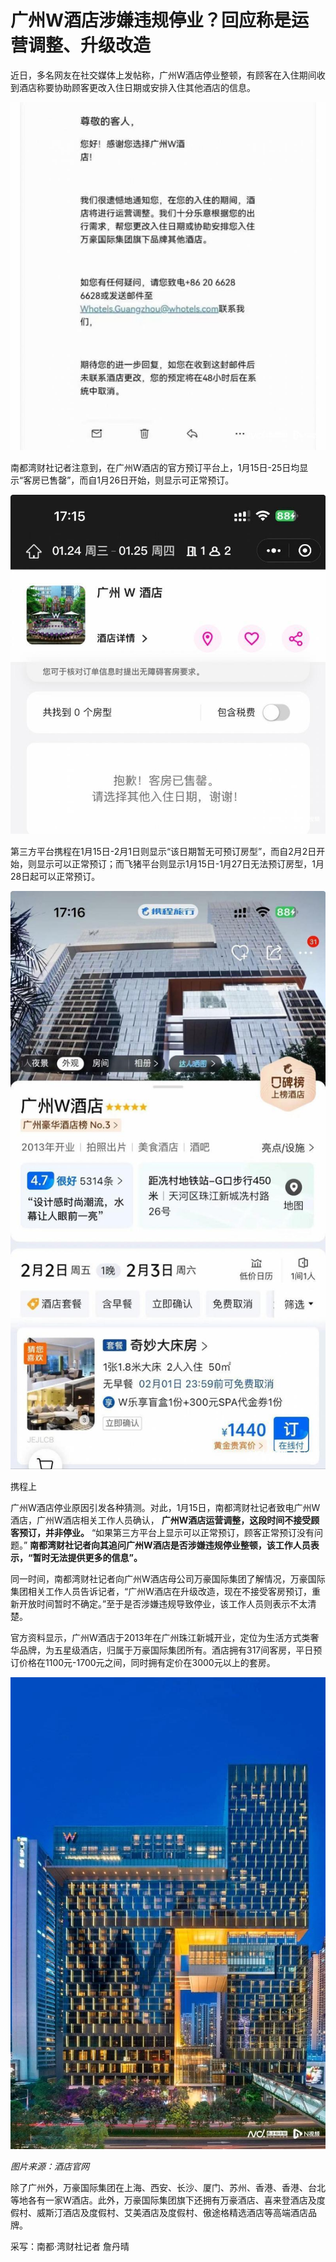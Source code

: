 # 广州W酒店涉嫌违规停业？回应称是运营调整、升级改造

近日，多名网友在社交媒体上发帖称，广州W酒店停业整顿，有顾客在入住期间收到酒店称要协助顾客更改入住日期或安排入住其他酒店的信息。

![00b84fb4dd2e1ca9e09de7e0a234a27d.jpg](https://raw.githubusercontent.com/qqhsx/qqnews_image/main/2024/01/15/广州W酒店涉嫌违规停业？回应称是运营调整、升级改造/00b84fb4dd2e1ca9e09de7e0a234a27d.jpg)

南都湾财社记者注意到，在广州W酒店的官方预订平台上，1月15日-25日均显示“客房已售罄”，而自1月26日开始，则显示可正常预订。

![2cdf18e634c649518d081775b9c9929a.jpg](https://raw.githubusercontent.com/qqhsx/qqnews_image/main/2024/01/15/广州W酒店涉嫌违规停业？回应称是运营调整、升级改造/2cdf18e634c649518d081775b9c9929a.jpg)

第三方平台携程在1月15日-2月1日则显示“该日期暂无可预订房型”，而自2月2日开始，则显示可以正常预订；而飞猪平台则显示1月15日-1月27日无法预订房型，1月28日起可以正常预订。

![818b238472db07883aed637a0898e280.jpg](https://raw.githubusercontent.com/qqhsx/qqnews_image/main/2024/01/15/广州W酒店涉嫌违规停业？回应称是运营调整、升级改造/818b238472db07883aed637a0898e280.jpg)

携程上

广州W酒店停业原因引发各种猜测。对此，1月15日，南都湾财社记者致电广州W酒店，广州W酒店相关工作人员确认，
**广州W酒店运营调整，这段时间不接受顾客预订，并非停业。** “如果第三方平台上显示可以正常预订，顾客正常预订没有问题。”
**南都湾财社记者向其追问广州W酒店是否涉嫌违规停业整顿，该工作人员表示，“暂时无法提供更多的信息”。**

同一时间，南都湾财社记者向广州W酒店母公司万豪国际集团了解情况，万豪国际集团相关工作人员告诉记者，“广州W酒店在升级改造，现在不接受客房预订，重新开放时间暂时不确定。”至于是否涉嫌违规导致停业，该工作人员则表示不太清楚。

官方资料显示，广州W酒店于2013年在广州珠江新城开业，定位为生活方式类奢华品牌，为五星级酒店，归属于万豪国际集团所有。酒店拥有317间客房，平日预订价格在1100元-1700元之间，同时拥有定价在3000元以上的套房。

![804776e7d6bd9c388421e2209bea4aca.jpg](https://raw.githubusercontent.com/qqhsx/qqnews_image/main/2024/01/15/广州W酒店涉嫌违规停业？回应称是运营调整、升级改造/804776e7d6bd9c388421e2209bea4aca.jpg)

_图片来源：酒店官网_

除了广州外，万豪国际集团在上海、西安、长沙、厦门、苏州、香港、香港、台北等地各有一家W酒店。此外，万豪国际集团旗下还拥有万豪酒店、喜来登酒店及度假村、威斯汀酒店及度假村、艾美酒店及度假村、傲途格精选酒店等高端酒店品牌。

采写：南都·湾财社记者 詹丹晴

